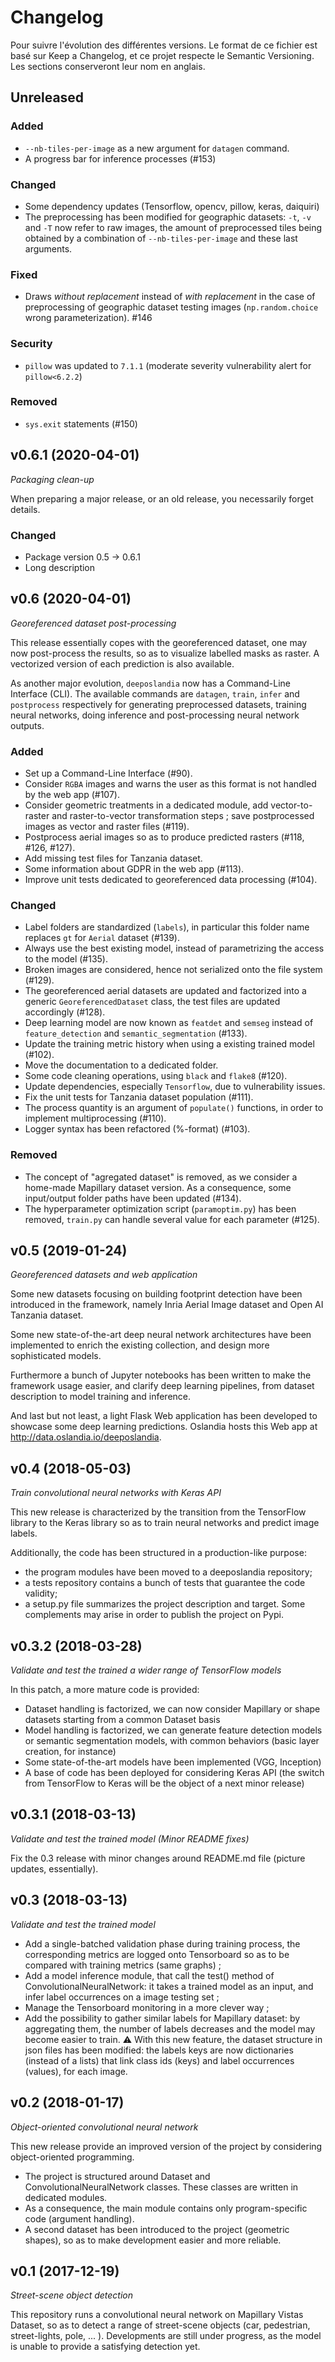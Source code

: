 # Changelog

Pour suivre l'évolution des différentes versions.
Le format de ce fichier est basé sur Keep a Changelog,
et ce projet respecte le Semantic Versioning.
Les sections conserveront leur nom en anglais.

## Unreleased

### Added

- `--nb-tiles-per-image` as a new argument for `datagen` command.
- A progress bar for inference processes (#153)

### Changed

- Some dependency updates (Tensorflow, opencv, pillow, keras, daiquiri)
- The preprocessing has been modified for geographic datasets: `-t`, `-v` and `-T` now
  refer to raw images, the amount of preprocessed tiles being obtained by a combination
  of `--nb-tiles-per-image` and these last arguments.

### Fixed

- Draws *without replacement* instead of *with replacement* in the case of preprocessing
  of geographic dataset testing images (`np.random.choice` wrong parameterization). #146

### Security

- `pillow` was updated to `7.1.1` (moderate severity vulnerability alert for
  `pillow<6.2.2`)

### Removed

- `sys.exit` statements (#150)

## v0.6.1 (2020-04-01)

*Packaging clean-up*

When preparing a major release, or an old release, you necessarily forget details.

### Changed

- Package version 0.5 -> 0.6.1
- Long description

## v0.6 (2020-04-01)

*Georeferenced dataset post-processing*

This release essentially copes with the georeferenced dataset, one may now post-process
the results, so as to visualize labelled masks as raster. A vectorized version of each
prediction is also available.

As another major evolution, `deeposlandia` now has a Command-Line Interface (CLI). The
available commands are `datagen`, `train`, `infer` and `postprocess` respectively for
generating preprocessed datasets, training neural networks, doing inference and
post-processing neural network outputs.

### Added

- Set up a Command-Line Interface (#90).
- Consider `RGBA` images and warns the user as this format is not handled by the web app
  (#107).
- Consider geometric treatments in a dedicated module, add vector-to-raster and
  raster-to-vector transformation steps ; save postprocessed images as vector and raster
  files (#119).
- Postprocess aerial images so as to produce predicted rasters (#118, #126, #127).
- Add missing test files for Tanzania dataset.
- Some information about GDPR in the web app (#113).
- Improve unit tests dedicated to georeferenced data processing (#104).

### Changed

- Label folders are standardized (`labels`), in particular this folder name replaces `gt`
  for `Aerial` dataset (#139).
- Always use the best existing model, instead of parametrizing the access to the model
  (#135).
- Broken images are considered, hence not serialized onto the file system (#129).
- The georeferenced aerial datasets are updated and factorized into a generic
  `GeoreferencedDataset` class, the test files are updated accordingly (#128).
- Deep learning model are now known as `featdet` and `semseg` instead of
  `feature_detection` and `semantic_segmentation` (#133).
- Update the training metric history when using a existing trained model (#102).
- Move the documentation to a dedicated folder.
- Some code cleaning operations, using `black` and `flake8` (#120).
- Update dependencies, especially `Tensorflow`, due to vulnerability issues.
- Fix the unit tests for Tanzania dataset population (#111).
- The process quantity is an argument of `populate()` functions, in order to implement
  multiprocessing (#110).
- Logger syntax has been refactored (%-format) (#103).

### Removed

- The concept of "agregated dataset" is removed, as we consider a home-made Mapillary
  dataset version. As a consequence, some input/output folder paths have been updated
  (#134).
- The hyperparameter optimization script (`paramoptim.py`) has been removed, `train.py`
  can handle several value for each parameter (#125).

## v0.5 (2019-01-24)

*Georeferenced datasets and web application*

Some new datasets focusing on building footprint detection have been introduced in the
framework, namely Inria Aerial Image dataset and Open AI Tanzania dataset.

Some new state-of-the-art deep neural network architectures have been implemented to
enrich the existing collection, and design more sophisticated models.

Furthermore a bunch of Jupyter notebooks has been written to make the framework usage
easier, and clarify deep learning pipelines, from dataset description to model training
and inference.

And last but not least, a light Flask Web application has been developed to showcase some
deep learning predictions. Oslandia hosts this Web app at
http://data.oslandia.io/deeposlandia.

## v0.4 (2018-05-03)

*Train convolutional neural networks with Keras API*

This new release is characterized by the transition from the TensorFlow library to the
Keras library so as to train neural networks and predict image labels.

Additionally, the code has been structured in a production-like purpose:

- the program modules have been moved to a deeposlandia repository;
- a tests repository contains a bunch of tests that guarantee the code validity;
- a setup.py file summarizes the project description and target. Some complements may
  arise in order to publish the project on Pypi.

## v0.3.2 (2018-03-28)

*Validate and test the trained a wider range of TensorFlow models*

In this patch, a more mature code is provided:

- Dataset handling is factorized, we can now consider Mapillary or shape datasets
  starting from a common Dataset basis
- Model handling is factorized, we can generate feature detection models or semantic
  segmentation models, with common behaviors (basic layer creation, for instance)
- Some state-of-the-art models have been implemented (VGG, Inception)
- A base of code has been deployed for considering Keras API (the switch from TensorFlow
  to Keras will be the object of a next minor release)

## v0.3.1 (2018-03-13)

*Validate and test the trained model (Minor README fixes)*

Fix the 0.3 release with minor changes around README.md file (picture updates,
essentially).

## v0.3 (2018-03-13)

*Validate and test the trained model*

- Add a single-batched validation phase during training process, the corresponding
  metrics are logged onto Tensorboard so as to be compared with training metrics (same
  graphs) ;
- Add a model inference module, that call the test() method of
  ConvolutionalNeuralNetwork: it takes a trained model as an input, and infer label
  occurrences on a image testing set ;
- Manage the Tensorboard monitoring in a more clever way ;
- Add the possibility to gather similar labels for Mapillary dataset: by aggregating
  them, the number of labels decreases and the model may become easier to
  train. :warning: With this new feature, the dataset structure in json files has been
  modified: the labels keys are now dictionaries (instead of a lists) that link class ids
  (keys) and label occurrences (values), for each image.

## v0.2 (2018-01-17)

*Object-oriented convolutional neural network*

This new release provide an improved version of the project by considering
object-oriented programming.

- The project is structured around Dataset and ConvolutionalNeuralNetwork classes. These
  classes are written in dedicated modules.
- As a consequence, the main module contains only program-specific code (argument
  handling).
- A second dataset has been introduced to the project (geometric shapes), so as to make
  development easier and more reliable.

## v0.1 (2017-12-19)

*Street-scene object detection*

This repository runs a convolutional neural network on Mapillary Vistas Dataset, so as to
detect a range of street-scene objects (car, pedestrian, street-lights, pole,
... ). Developments are still under progress, as the model is unable to provide a
satisfying detection yet.
